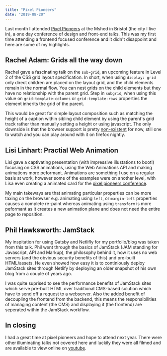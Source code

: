 ```yaml
---
title: "Pixel Pioneers"
date: "2019-08-20"
---
```


Last month I attended <a href="https://pixelpioneers.co/" target="_blank">Pixel Pioneers</a> at the Mshed in Bristol (the city I live in), a one day conference of design and front-end talks. This was my first time attending a frontend focused conference and it didn't disappoint and here are some of my highlights.

<h2>Rachel Adam: Grids all the way down</h2>

Rachel gave a fascinating talk on the ```sub-grid```, an upcoming feature in Level 2 of the CSS grid layout specification. In short,  when using ```display: grid``` only direct children are placed on the layout grid, and the child elements remain in the normal flow. You can nest grids on the child elements but they have no relationship with the parent grid. Step in ```subgrid```, when using this value on ```grid-template-columns``` or ```grid-template-rows``` properties the element inherits the grid of the parent. 

This would be great for simple layout composition such as matching the height of a caption within sibling child element by using the parent's grid track rather than manually setting a height or using javascript. The only downside is that the browser support is pretty <a href="https://caniuse.com/#feat=css-subgrid)" target="_blank">non-existent</a> for now, still one to watch and you can play around with it on firefox nightly.

<h2>Lisi Linhart: Practial Web Animation</h2>

Lisi gave a captivating presentation (with impressive illustations to boot!) focusing on CSS animations, using the Web Animations API and making animations more peformant. Animations are something I use on a regular basis at work, however some of the examples were on another level, with Lisa even creating a animated card for the <a href="https://codepen.io/lisilinhart/pen/oROmWB" target="_blank">pixel pioneers conference</a>. 

My main takeways are that animating particular properties can be more taxing on the browser e.g. animating using ```left```, or ```margin-left``` properties causes a complete re-paint whereas animating using ```transform``` is more peformant as it creates a new animation plane and does not need the entire page to reposition. 

<h2>Phil Hawksworth: JamStack</h2>

My inspitation for using Gatsby and Netlifly for my portfolio/blog was taken from this talk. Phil went through the basics of JamStack (JAM standing for Javascript, API and Markup), the philosophy behind it, how it uses no web servers (and the obvious security benefits of this) and pre-built HTML/assets. He even showed how easy it is to continiously deploy JamStack sites through Netlify by deploying an older snapshot of his own blog from a couple of years ago.

I was quite suprised to see the performance benefits of JamStack sites which serve pre-built HTML over traditional CMS-based solution which have to send off a request to a webserver. Also the added benefit of decoupling the frontend from the backend, this means the responsibilities of managing content (the CMS) and displaying it (the frontend) are seperated within the JamStack workflow.

<h2>In closing</h2>

I had a great time at pixel pioneers and hope to attend next year. There were other illuminating talks not covered here and luckily they were all filmed and are available to view online on <a href="https://www.youtube.com/playlist?list=PLUjXef3rLwaqP_h0htsP-m1r5JqNBBEIM
" target="_blank">youtube</a>.


